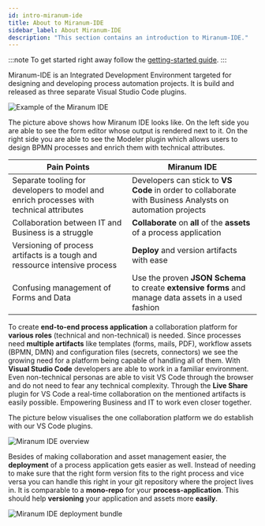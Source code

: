 ```yaml
---
id: intro-miranum-ide
title: About to Miranum-IDE
sidebar_label: About Miranum-IDE  
description: "This section contains an introduction to Miranum-IDE."
---
```


:::note
To get started right away follow the [getting-started guide](../../guides/getting-started/gettingstarted-ide.md).
:::

Miranum-IDE is an Integrated Development Environment targeted for designing and developing process automation projects. 
It is build and released as three separate Visual Studio Code plugins.

![Example of the Miranum IDE](@site/docs/components/miranum-ide/static/img/example-ide.png)

The picture above shows how Miranum IDE looks like. On the left side you are able to see the form editor whose output is
rendered next to it. On the right side you are able to see the Modeler plugin which allows users to design BPMN processes 
and enrich them with technical attributes.

| **Pain Points**                                                                    | **Miranum IDE**                                                                                           |
|-----------------------------------------------------------------------------------------|-----------------------------------------------------------------------------------------------------------|
| Separate tooling for developers to model and enrich processes with technical attributes | Developers can stick to **VS Code** in order to collaborate with Business Analysts on automation projects |
| Collaboration between IT and Business is a struggle                                     | **Collaborate** on **all** of the **assets** of a process application                                     |
| Versioning of process artifacts is a tough and ressource intensive process              | **Deploy** and version artifacts with ease                                                                |
| Confusing management of Forms and Data                                                  | Use the proven **JSON Schema** to create **extensive forms** and manage data assets in a used fashion     |



To create **end-to-end process application** a collaboration platform for **various roles** (technical and non-technical) is needed. 
Since processes need **multiple artifacts** like templates (forms, mails, PDF), workflow assets (BPMN, DMN) and configuration files 
(secrets, connectors) we see the growing need for a platform being capable of handling all of them. With **Visual Studio Code** developers 
are able to work in a familiar environment. Even non-technical personas are able to visit VS Code through the browser and do not need to
fear any technical complexity. 
Through the **Live Share** plugin for VS Code a real-time collaboration on the mentioned artifacts is easily possible. Empowering Business 
and IT to work even closer together. 

The picture below visualises the one collaboration platform we do establish with our VS Code plugins. 

![Miranum IDE overview](@site/docs/components/miranum-ide/static/img/miranum-ide.svg)

Besides of making collaboration and asset management easier, the **deployment** of a process application gets easier as well. 
Instead of needing to make sure that the right form version fits to the right process and vice versa you can handle this right 
in your git repository where the project lives in. It is comparable to a **mono-repo** for your **process-application**. This should 
help **versioning** your application and assets more **easily**.

![Miranum IDE deployment bundle](@site/docs/components/miranum-ide/static/img/miranum-ide-deployment-bundle.svg)
